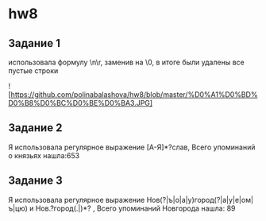 # hw8

## Задание 1

использовала формулу \n\r, заменив на \0, в итоге были удалены все пустые строки

![https://github.com/polinabalashova/hw8/blob/master/%D0%A1%D0%BD%D0%B8%D0%BC%D0%BE%D0%BA3.JPG] 

## Задание 2

Я использовала регулярное выражение [А-Я]*?слав, Всего упоминаний о князьях нашла:653

## Задание 3

Я использовала регулярное выражение Нов(?|ъ|о|а|у)город(?|а|у|е|ом|ъ|цю) и Нов.?город(.|)*? , Всего упоминаний Новгорода нашла: 89
